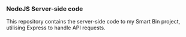### NodeJS Server-side code
This repository contains the server-side code to my Smart Bin project, utilising Express to handle API requests.